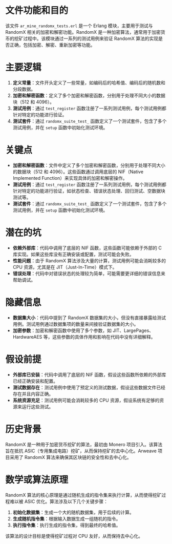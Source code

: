 # 文件功能和目的

该文件 `ar_mine_randomx_tests.erl` 是一个 Erlang 模块，主要用于测试与 RandomX 相关的加密和解密功能。RandomX 是一种加密算法，通常用于加密货币的挖矿过程中。该模块通过一系列的测试用例来验证 RandomX 算法的实现是否正确，包括加密、解密、重新加密等功能。

# 主要逻辑

1. **定义常量**：文件开头定义了一些常量，如编码后的哈希值、编码后的随机数和分段数据。
2. **加密和解密函数**：定义了多个加密和解密函数，分别用于处理不同大小的数据块（512 和 4096）。
3. **测试用例**：通过 `test_register` 函数注册了一系列测试用例，每个测试用例都针对特定的功能进行验证。
4. **测试套件**：通过 `randomx_suite_test_` 函数定义了一个测试套件，包含了多个测试用例，并在 `setup` 函数中初始化测试环境。

# 关键点

- **加密和解密函数**：文件中定义了多个加密和解密函数，分别用于处理不同大小的数据块（512 和 4096）。这些函数通过调用底层的 NIF（Native Implemented Function）来实现具体的加密和解密操作。
- **测试用例**：通过 `test_register` 函数注册了一系列测试用例，每个测试用例都针对特定的功能进行验证，如状态检查、错误状态处理、回归测试、空数据块测试等。
- **测试套件**：通过 `randomx_suite_test_` 函数定义了一个测试套件，包含了多个测试用例，并在 `setup` 函数中初始化测试环境。

# 潜在的坑

- **依赖外部库**：代码中调用了底层的 NIF 函数，这些函数可能依赖于外部的 C 库实现。如果这些库没有正确安装或配置，测试可能会失败。
- **性能问题**：由于 RandomX 算法涉及大量的计算，测试用例可能会消耗较多的 CPU 资源，尤其是在 JIT（Just-In-Time）模式下。
- **错误处理**：代码中对错误状态的处理较为简单，可能需要更详细的错误信息来帮助调试。

# 隐藏信息

- **数据集大小**：代码中提到了 RandomX 数据集的大小，但没有直接暴露给测试用例。测试用例通过数据集项的数量来间接验证数据集的大小。
- **加密参数**：加密和解密函数中使用了多个参数，如 JIT、LargePages、HardwareAES 等，这些参数的具体作用和影响在代码中没有详细解释。

# 假设前提

- **外部库已安装**：代码中调用了底层的 NIF 函数，假设这些函数所依赖的外部库已经正确安装和配置。
- **测试数据存在**：测试用例中使用了预定义的测试数据，假设这些数据文件已经存在并且内容正确。
- **系统资源充足**：测试用例可能会消耗较多的 CPU 资源，假设系统有足够的资源来运行这些测试。

# 历史背景

RandomX 是一种用于加密货币挖矿的算法，最初由 Monero 项目引入。该算法旨在抵抗 ASIC（专用集成电路）挖矿，从而保持挖矿的去中心化。Arweave 项目采用了 RandomX 算法来确保其区块链的安全性和去中心化。

# 数学或算法原理

RandomX 算法的核心原理是通过随机生成的指令集来执行计算，从而使得挖矿过程难以被 ASIC 优化。算法涉及以下几个关键步骤：

1. **初始化数据集**：生成一个大的随机数据集，用于后续的计算。
2. **生成随机指令集**：根据输入数据生成一组随机的指令。
3. **执行指令集**：执行生成的指令集，得到最终的哈希值。

该算法的设计目标是使得挖矿过程对 CPU 友好，从而保持去中心化。